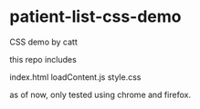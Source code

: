 # patient-list-css-demo
CSS demo by catt

this repo includes

index.html
loadContent.js
style.css

as of now, only tested using chrome and firefox.